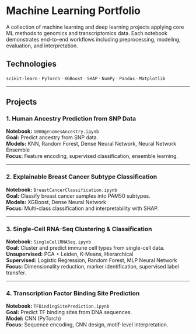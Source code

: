 # Machine Learning Portfolio

A collection of machine learning and deep learning projects applying core ML methods to genomics and transcriptomics data. Each notebook demonstrates end-to-end workflows including preprocessing, modeling, evaluation, and interpretation.

## Technologies

`scikit-learn` · `PyTorch` · `XGBoost` · `SHAP` · `NumPy` · `Pandas` · `Matplotlib`

---

## Projects

### 1. Human Ancestry Prediction from SNP Data  
**Notebook:** `1000genomesAncestry.ipynb`  
**Goal:** Predict ancestry from SNP data.  
**Models:** KNN, Random Forest, Dense Neural Network, Neural Network Ensemble  
**Focus:** Feature encoding, supervised classification, ensemble learning.

---

### 2. Explainable Breast Cancer Subtype Classification  
**Notebook:** `BreastCancerClassification.ipynb`  
**Goal:** Classify breast cancer samples into PAM50 subtypes.  
**Models:** XGBoost, Dense Neural Network  
**Focus:** Multi-class classification and interpretability with SHAP.

---

### 3. Single-Cell RNA-Seq Clustering & Classification  
**Notebook:** `SingleCellRNASeq.ipynb`  
**Goal:** Cluster and predict immune cell types from single-cell data.  
**Unsupervised:** PCA + Leiden, K-Means, Hierarchical  
**Supervised:** Logistic Regression, Random Forest, MLP Neural Network  
**Focus:** Dimensionality reduction, marker identification, supervised label transfer.

---

### 4. Transcription Factor Binding Site Prediction  
**Notebook:** `TFBindingSitePrediction.ipynb`  
**Goal:** Predict TF binding sites from DNA sequences.  
**Model:** CNN (PyTorch)  
**Focus:** Sequence encoding, CNN design, motif-level interpretation.

